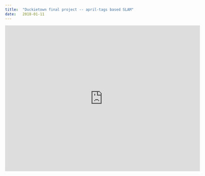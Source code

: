 ```yaml
---
title:  "Duckietown final project -- april-tags based SLAM"
date:   2018-01-11
---
```


<iframe width="640" height="480" src="https://www.youtube.com/embed/ZaYVw47koJg" frameborder="0" allow="autoplay; encrypted-media" allowfullscreen></iframe>

<!-- Need to find a way to add text without breaking the excerpt embedding in the projects page. -->
<!-- This is the final project that my brother and I did for the Autonomous Vehicles' class [duckietown](https://www.duckietown.org/instructors/classes/montreal-2018) which we took in 2018. -->